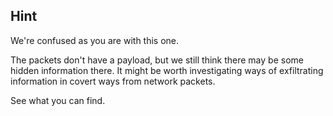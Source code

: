 ## Hint

We're confused as you are with this one.

The packets don't have a payload, but we still think there may be some hidden information there.
It might be worth investigating ways of exfiltrating information in covert ways from network packets.

See what you can find.